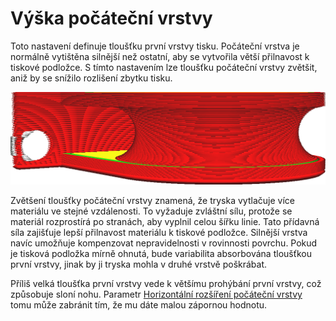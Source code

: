 Výška počáteční vrstvy
====
Toto nastavení definuje tloušťku první vrstvy tisku. Počáteční vrstva je normálně vytištěna silnější než ostatní, aby se vytvořila větší přilnavost k tiskové podložce. S tímto nastavením lze tloušťku počáteční vrstvy zvětšit, aniž by se snížilo rozlišení zbytku tisku.

![Počáteční vrstva je tlustší než ostatní vrstvy](../../../articles/images/layer_height_0.png)

Zvětšení tloušťky počáteční vrstvy znamená, že tryska vytlačuje více materiálu ve stejné vzdálenosti. To vyžaduje zvláštní sílu, protože se materiál rozprostírá po stranách, aby vyplnil celou šířku linie. Tato přídavná síla zajišťuje lepší přilnavost materiálu k tiskové podložce. Silnější vrstva navíc umožňuje kompenzovat nepravidelnosti v rovinnosti povrchu. Pokud je tisková podložka mírně ohnutá, bude variabilita absorbována tloušťkou první vrstvy, jinak by ji tryska mohla v druhé vrstvě poškrábat.

Příliš velká tloušťka první vrstvy vede k většímu prohýbání první vrstvy, což způsobuje sloní nohu. Parametr [Horizontální rozšíření počáteční vrstvy](../shell/xy_offset_layer_0.md) tomu může zabránit tím, že mu dáte malou zápornou hodnotu.